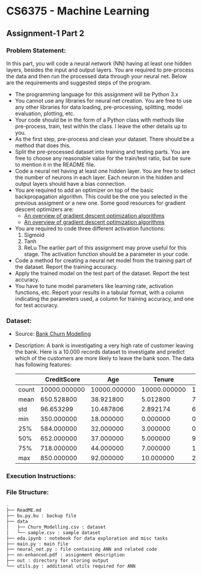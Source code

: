 # CS6375 - Machine Learning
## Assignment-1 Part 2

### Problem Statement:
In this part, you will code a neural network (NN) having at least one hidden layers, besides the input and output layers. You are required to pre-process the data and then run the processed data through your neural net. Below are the requirements and suggested steps of the program.

- The programming language for this assignment will be Python 3.x
- You cannot use any libraries for neural net creation. You are free to use any other libraries for data loading, pre-processing, splitting, model evaluation, plotting, etc.
- Your code should be in the form of a Python class with methods like pre-process, train, test within the class. I leave the other details up to you.
- As the first step, pre-process and clean your dataset. There should be a method that does this.
- Split the pre-processed dataset into training and testing parts. You are free to choose any reasonable value for the train/test ratio, but be sure to mention it in the README file.
- Code a neural net having at least one hidden layer. You are free to select the number of neurons in each layer. Each neuron in the hidden and output layers should have a bias connection.
- You are required to add an optimizer on top of the basic backpropagation
algorithm. This could be the one you selected in the previous assigment
or a new one. Some good resources for gradient descent optimizers are: 
  - [An overview of gradient descent optimization algorithms](https://arxiv.org/pdf/1609.04747.pdf)
  - [An overview of gradient descent optimization algorithms](https://ruder.io/optimizing-gradient-descent/)
- You are required to code three different activation functions:
  1. Sigmoid 
  2. Tanh
  3. ReLu
  The earlier part of this assignment may prove useful for this stage. The activation function should be a parameter in your code.
- Code a method for creating a neural net model from the training part of the dataset. Report the training accuracy.
- Apply the trained model on the test part of the dataset. Report the test accuracy.
- You have to tune model parameters like learning rate, activation functions, etc. Report your results in a tabular format, with a column indicating the parameters used, a column for training accuracy, and one for test accuracy.

### Dataset: 
- Source: [Bank Churn Modelling](https://www.kaggle.com/datasets/filippoo/deep-learning-az-ann/download?datasetVersionNumber=1)
- Description:
  A bank is investigating a very high rate of customer leaving the bank. Here is a 10.000 records dataset to investigate and predict which of the customers are more likely to leave the bank soon.
  The data has following features:
       
     |   | CreditScore | Age | Tenure | Balance | NumOfProducts | HasCrCard | IsActiveMember | EstimatedSalary | Exited | 
     |--|---|---|---|---|---|---|---|---|---|
     | count | 10000.000000 | 10000.000000 | 10000.000000 | 10000.000000 | 10000.000000 | 10000.00000 | 10000.000000 | 10000.000000 | 10000.000000 | 
     | mean | 650.528800 | 38.921800 | 5.012800 | 76485.889288 | 1.530200 | 0.70550 | 0.515100 | 100090.239881 | 0.203700 | 
     | std | 96.653299 | 10.487806 | 2.892174 | 62397.405202 | 0.581654 | 0.45584 | 0.499797 | 57510.492818 | 0.402769 | 
     | min | 350.000000 | 18.000000 | 0.000000 | 0.000000 | 1.000000 | 0.00000 | 0.000000 | 11.580000 | 0.000000 | 
     | 25% | 584.000000 | 32.000000 | 3.000000 | 0.000000 | 1.000000 | 0.00000 | 0.000000 | 51002.110000 | 0.000000 | 
     | 50% | 652.000000 | 37.000000 | 5.000000 | 97198.540000 | 1.000000 | 1.00000 | 1.000000 | 100193.915000 | 0.000000 | 
     | 75% | 718.000000 | 44.000000 | 7.000000 | 127644.240000 | 2.000000 | 1.00000 | 1.000000 | 149388.247500 | 0.000000 | 
     | max | 850.000000 | 92.000000 | 10.000000 | 250898.090000 | 4.000000 | 1.00000 | 1.000000 | 199992.480000 | 1.000000 |


### Execution Instructions:

### File Structure:
```bash
.
├── ReadME.md
├── bu.py.bu : backup file
├── data
│   ├── Churn_Modelling.csv : dataset
│   └── sample.csv : sample dataset
├── eda.ipynb : notebook for data exploration and misc tasks 
├── main.py : main file
├── neural_net.py : file containing ANN and related code
├── nn-enhanced.pdf : assignment description
├── out : directory for storing output
└── utils.py : additional utils required for ANN
```